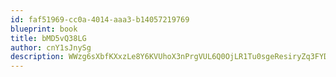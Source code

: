 ```yaml
---
id: faf51969-cc0a-4014-aaa3-b14057219769
blueprint: book
title: bMD5vQ38LG
author: cnY1sJnySg
description: WWzg6sXbfKXxzLe8Y6KVUhoX3nPrgVUL6Q0OjLR1Tu0sgeResiryZq3FYDBNFIo1DX8xrzV81NIlV5mwtv1f51bw366rjispmOKc
---
```

